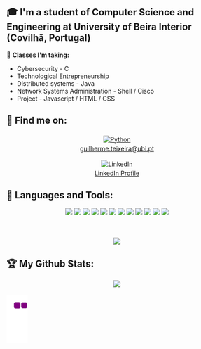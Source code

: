 <!---
⚡ **Classes taken (In University):**

- Linear Algebra
- Calculus I
- C Programming - C
- Programming Labs - C
- Computeer Tecnology - Logical Circuits
- Discrete Math
- Computer Networks - Cisco Packet Tracer
- Functional Programming - Ocaml
- Computer Architecture - Assembly
- Calculus II
- Physics and Information
- Probability & Statistics
- Object Oriented Programming - Java
- Data Bases - SQL
- Multimedia - Python
- Web Development - HTML/CSS/JS/PHP/XML
- Operating systems - C
- Algorithms and Data Structures - C
- Computacional logic - Ocaml
- Human Computer Interaction (HCI)  - Java
-->

## 🎓 I'm a student of Computer Science and Engineering at University of Beira Interior (Covilhã, Portugal)

📓 **Classes I'm taking:**

- Cybersecurity - C
- Technological Entrepreneurship
- Distributed systems - Java
- Network Systems Administration - Shell / Cisco
- Project - Javascript / HTML / CSS

## :email: Find me on:

<!--
[<img align="left" alt="CharalambosIoannou" width="40px" src="https://raw.githubusercontent.com/iconic/open-iconic/master/svg/globe.svg" />][website]
[<img align="left" alt="CharalambosIoannou | LinkedIn" width="40px" src="https://cdn.jsdelivr.net/npm/simple-icons@v3/icons/linkedin.svg" />][linkedin]
[<img align="left" alt="CharalambosIoannou | Mail" width="40px" src="https://cdn.jsdelivr.net/npm/simple-icons@v3/icons/gmail.svg" />][mail]
-->

<p align="center">
 <a href="mailto:guilherme.teixeira@ubi.pt"> <img src="https://cdn-icons-png.flaticon.com/512/726/726623.png" alt="Python" height="40" style="vertical-align:top; margin:4px"></a> 
 <br />
 <a href="mailto:guilherme.teixeira@ubi.pt" style="vertical-align:top; margin:4px">guilherme.teixeira@ubi.pt</a> 
</p>

<p align="center">
 <a href="https://www.linkedin.com/in/guilhermeteixeira13/"> <img src="https://cdn-icons-png.flaticon.com/512/174/174857.png" alt="LinkedIn" height="40" style="vertical-align:top; margin:4px"></a> 
 <br />
 <a href="https://www.linkedin.com/in/guilhermeteixeira13/" style="vertical-align:top; margin:4px">LinkedIn Profile</a> 
</p>

## 🧰 Languages and Tools:

<p align="center">
 <img height=50 src="https://cdn.jsdelivr.net/gh/devicons/devicon/icons/java/java-original.svg"/>
 <img height=50 src="https://cdn.jsdelivr.net/gh/devicons/devicon/icons/android/android-original.svg"/>
 <img height=50 src="https://cdn.jsdelivr.net/gh/devicons/devicon/icons/c/c-original.svg" />
 <img height=50 src="https://cdn.jsdelivr.net/gh/devicons/devicon/icons/python/python-original.svg"/>
 <img height=50 src="https://cdn.jsdelivr.net/gh/devicons/devicon/icons/javascript/javascript-original.svg"/>  
 <img height=50 src="https://cdn.jsdelivr.net/gh/devicons/devicon/icons/nodejs/nodejs-original.svg" />   
 <img height=50 src="https://cdn.jsdelivr.net/gh/devicons/devicon/icons/express/express-original-wordmark.svg" />
 <img height=50 src="https://cdn.jsdelivr.net/gh/devicons/devicon/icons/html5/html5-original.svg" /> 
 <img height=50 src="https://cdn.jsdelivr.net/gh/devicons/devicon/icons/css3/css3-original.svg" />      
 <img height=50 src="https://cdn.jsdelivr.net/gh/devicons/devicon/icons/git/git-plain.svg"/>
 <img height=50 src="https://cdn.jsdelivr.net/gh/devicons/devicon/icons/linux/linux-original.svg" />       
 <img height=50 src="https://cdn.jsdelivr.net/gh/devicons/devicon/icons/trello/trello-plain.svg" />   
</p>
<br />
<p align="center">
  <a href="https://github-readme-stats.vercel.app/api/top-langs/?username=GuilhermeTeixeira13&theme=dark&hide=TeX,PHP,HTML,C%2B%2B&layout=compact">
    <img align="center" src="https://github-readme-stats.vercel.app/api/top-langs/?username=GuilhermeTeixeira13&theme=dark&hide=TeX,PHP,HTML,C%2B%2B&layout=compact" />
  </a>
</p>

## :trophy: My Github Stats:

<p align="center">
<img src="https://github-readme-streak-stats.herokuapp.com/?user=GuilhermeTeixeira13"/>


![snake gif](https://github.com/GuilhermeTeixeira13/GuilhermeTeixeira13/blob/output/github-contribution-grid-snake.gif)

